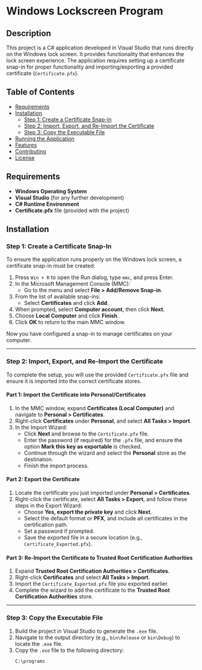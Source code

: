 # Windows Lockscreen Program

## Description
This project is a C# application developed in Visual Studio that runs directly on the Windows lock screen. It provides functionality that enhances the lock screen experience. The application requires setting up a certificate snap-in for proper functionality and importing/exporting a provided certificate (`Certificate.pfx`).

## Table of Contents
- [Requirements](#requirements)
- [Installation](#installation)
  - [Step 1: Create a Certificate Snap-In](#step-1-create-a-certificate-snap-in)
  - [Step 2: Import, Export, and Re-Import the Certificate](#step-2-import-export-and-re-import-the-certificate)
  - [Step 3: Copy the Executable File](#step-3-copy-the-executable-file)
- [Running the Application](#running-the-application)
- [Features](#features)
- [Contributing](#contributing)
- [License](#license)

## Requirements
- **Windows Operating System**
- **Visual Studio** (for any further development)
- **C# Runtime Environment**
- **Certificate.pfx** file (provided with the project)

## Installation

### Step 1: Create a Certificate Snap-In
To ensure the application runs properly on the Windows lock screen, a certificate snap-in must be created:

1. Press `Win + R` to open the Run dialog, type `mmc`, and press Enter.
2. In the Microsoft Management Console (MMC):
   - Go to the menu and select **File > Add/Remove Snap-in**.
3. From the list of available snap-ins:
   - Select **Certificates** and click **Add**.
4. When prompted, select **Computer account**, then click **Next**.
5. Choose **Local Computer** and click **Finish**.
6. Click **OK** to return to the main MMC window.

Now you have configured a snap-in to manage certificates on your computer.

---

### Step 2: Import, Export, and Re-Import the Certificate
To complete the setup, you will use the provided `Certificate.pfx` file and ensure it is imported into the correct certificate stores.

#### **Part 1: Import the Certificate into Personal/Certificates**
1. In the MMC window, expand **Certificates (Local Computer)** and navigate to **Personal > Certificates**.
2. Right-click **Certificates** under **Personal**, and select **All Tasks > Import**.
3. In the Import Wizard:
   - Click **Next** and browse to the `Certificate.pfx` file.
   - Enter the password (if required) for the `.pfx` file, and ensure the option **Mark this key as exportable** is checked.
   - Continue through the wizard and select the **Personal** store as the destination.
   - Finish the import process.

#### **Part 2: Export the Certificate**
1. Locate the certificate you just imported under **Personal > Certificates**.
2. Right-click the certificate, select **All Tasks > Export**, and follow these steps in the Export Wizard:
   - Choose **Yes, export the private key** and click **Next**.
   - Select the default format or **PFX**, and include all certificates in the certification path.
   - Set a password if prompted.
   - Save the exported file in a secure location (e.g., `Certificate_Exported.pfx`).

#### **Part 3: Re-Import the Certificate to Trusted Root Certification Authorities**
1. Expand **Trusted Root Certification Authorities > Certificates**.
2. Right-click **Certificates** and select **All Tasks > Import**.
3. Import the `Certificate_Exported.pfx` file you exported earlier.
4. Complete the wizard to add the certificate to the **Trusted Root Certification Authorities** store.

---

### Step 3: Copy the Executable File
1. Build the project in Visual Studio to generate the `.exe` file.
2. Navigate to the output directory (e.g., `bin\Release` or `bin\Debug`) to locate the `.exe` file.
3. Copy the `.exe` file to the following directory:
   ```plaintext
   C:\programs
